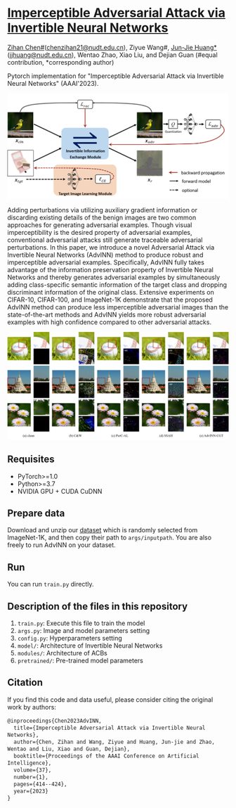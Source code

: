 # [Imperceptible Adversarial Attack via Invertible Neural Networks](https://arxiv.org/pdf/2211.15030.pdf)

[Zihan Chen#](https://brittany-chen.github.io/)(chenzihan21@nudt.edu.cn), Ziyue Wang#, [Jun-Jie Huang*](https://jjhuangcs.github.io/) (jjhuang@nudt.edu.cn), Wentao Zhao, Xiao Liu, and Dejian Guan (#equal contribution, *corresponding author)

Pytorch implementation for "Imperceptible Adversarial Attack via Invertible Neural Networks" (AAAI'2023).

<img src='imgs/AdvINN_overview.png'/>

Adding perturbations via utilizing auxiliary gradient information or discarding existing details of the benign images are two common approaches for generating adversarial examples. Though visual imperceptibility is the desired property of adversarial examples, conventional adversarial attacks still generate traceable adversarial perturbations. In this paper, we introduce a novel Adversarial Attack via Invertible Neural Networks (AdvINN) method to produce robust and imperceptible adversarial examples. Specifically, AdvINN fully takes advantage of the information preservation property of Invertible Neural Networks and thereby generates adversarial examples by simultaneously adding class-specific semantic information of the target class and dropping discriminant information of the original class. Extensive experiments on CIFAR-10, CIFAR-100, and ImageNet-1K demonstrate that the proposed AdvINN method can produce less imperceptible adversarial images than the state-of-the-art methods and AdvINN yields more robust adversarial examples with high confidence compared to other adversarial attacks.

<img src='imgs/results_on_imagenet.png'/>


## Requisites

* PyTorch>=1.0
* Python>=3.7
* NVIDIA GPU + CUDA CuDNN

## Prepare data

Download and unzip our [dataset](https://drive.google.com/file/d/1HHLxXVuCYNdiaXoWH3gyDvCbJSM3rWKi/view?usp=sharing) which is randomly selected from ImageNet-1K, and then copy their path to ```args/inputpath```. You are also freely to run AdvINN on your dataset.

## Run

You can run ```train.py``` directly.

## Description of the files in this repository

1) ``train.py``: Execute this file to train the model 
2) ``args.py``: Image and model parameters setting 
3) ``config.py``: Hyperparameters setting
4) ``model/``: Architecture of Invertible Neural Networks
5) ``modules/``: Architecture of ACBs
6) ``pretrained/``: Pre-trained model parameters


## Citation

If you find this code and data useful, please consider citing the original work by authors:

```
@inproceedings{Chen2023AdvINN,
  title={Imperceptible Adversarial Attack via Invertible Neural Networks},
  author={Chen, Zihan and Wang, Ziyue and Huang, Jun-jie and Zhao, Wentao and Liu, Xiao and Guan, Dejian},
  booktitle={Proceedings of the AAAI Conference on Artificial Intelligence},
  volume={37},
  number={1},
  pages={414--424},
  year={2023}
}
```

